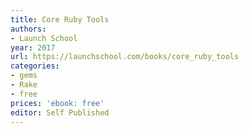 ```yaml
---
title: Core Ruby Tools
authors:
- Launch School
year: 2017
url: https://launchschool.com/books/core_ruby_tools
categories:
- gems
- Rake
- free
prices: 'ebook: free'
editor: Self Published
---
```

